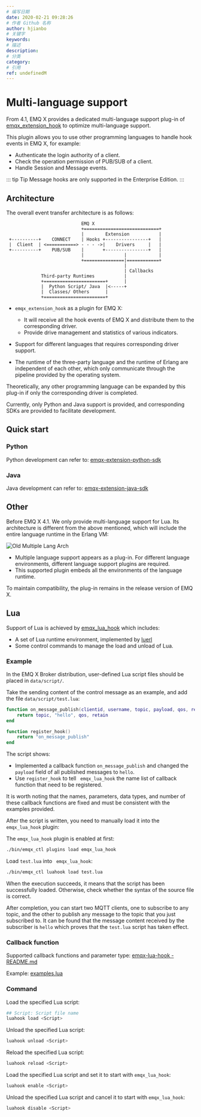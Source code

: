 ```yaml
---
# 编写日期
date: 2020-02-21 09:28:26
# 作者 Github 名称
author: hjianbo
# 关键字
keywords:
# 描述
description:
# 分类
category: 
# 引用
ref: undefinedM
---
```


# Multi-language support

From 4.1, EMQ X provides a dedicated multi-language support plug-in of [emqx_extension_hook](https://github.com/emqx/emqx-extension-hook) to optimize multi-language support.

This plugin allows you to use other programming languages to handle hook events in EMQ X, for example:

- Authenticate the login authority of a client.
- Check the operation permission of PUB/SUB of a client.
- Handle Session and Message events.

::: tip Tip
Message hooks are only supported in the Enterprise Edition.
:::

## Architecture

The overall event transfer architecture is as follows:

```
                            EMQ X
                            +============================+
                            |        Extension           |
 +----------+    CONNECT    | Hooks +----------------+   |
 |  Client  | <===========> - - - ->|    Drivers     |   |
 +----------+    PUB/SUB    |       +----------------+   |
                            |               |            |
                            +===============|============+
                                            |
                                            | Callbacks
             Third-party Runtimes           |
             +=======================+      |
             |  Python Script/ Java  |<-----+
             |  Classes/ Others      |
             +=======================+
```

- `emqx_extension_hook` as a plugin for EMQ X:
  * It will receive all the hook events of EMQ X and distribute them to the corresponding driver.
  * Provide drive management and statistics of various indicators.

- Support for different languages that requires corresponding driver support.

- The runtime of the three-party language and the runtime of Erlang are independent of each other, which only communicate through the pipeline provided by the operating system.

Theoretically, any other programming language can be expanded by this plug-in if only the corresponding driver is completed.

Currently, only Python and Java support is provided, and corresponding SDKs are provided to facilitate development.

## Quick start

### Python 
Python development can refer to: [emqx-extension-python-sdk](https://github.com/emqx/emqx-extension-python-sdk)

### Java 
Java development can refer to: [emqx-extension-java-sdk](https://github.com/emqx/emqx-extension-java-sdk)


## Other

Before EMQ X 4.1. We only provide multi-language support for Lua. Its architecture is different from the above mentioned, which will include the entire language runtime in the Erlang VM:

![Old Multiple Lang Arch](D:/emqx/emqx-docs-cn/advanced/assets/lua-lang-arch.png)

- Multiple language support appears as a plug-in. For different language environments, different language support plugins are required.
- This supported plugin embeds all the environments of the language runtime.

To maintain compatibility, the plug-in remains in the release version of EMQ X.

## Lua 
Support of Lua is achieved by [emqx_lua_hook](https://github.com/emqx/emqx-lua-hook)  which includes:

- A set of Lua runtime environment, implemented by [luerl](https://github.com/rvirding/luerl)
- Some control commands to manage the load and unload of Lua.

### Example

In the EMQ X Broker distribution, user-defined Lua script files should be placed in `data/script/`.

Take the sending content of the control message as an example, and add the file `data/script/test.lua`:

```lua
function on_message_publish(clientid, username, topic, payload, qos, retain)
    return topic, "hello", qos, retain
end

function register_hook()
    return "on_message_publish"
end
```

The script shows:

- Implemented a callback function `on_message_publish` and changed the ` payload` field of all published messages to `hello`.
- Use `register_hook` to tell ` emqx_lua_hook` the name list of callback function that need to be registered.

It is worth noting that the names, parameters, data types, and number of these callback functions are fixed and must be consistent with the examples provided.

After the script is written, you need to manually load it into the `emqx_lua_hook` plugin:

The `emqx_lua_hook` plugin is enabled at first:

```bash
./bin/emqx_ctl plugins load emqx_lua_hook
```

Load `test.lua` into ` emqx_lua_hook`:

```bash
./bin/emqx_ctl luahook load test.lua
```

When the execution succeeds, it means that the script has been successfully loaded. Otherwise, check whether the syntax of the source file is correct.

After completion, you can start two MQTT clients, one to subscribe to any topic, and the other to publish any message to the topic that you just subscribed to. It can be found that the message content received by the subscriber is `hello` which proves that the `test.lua` script has taken effect.

### Callback function

Supported callback functions and parameter type: [emqx-lua-hook - README.md](https://github.com/emqx/emqx-lua-hook/tree/develop#hook-api)

Example: [examples.lua](https://github.com/emqx/emqx-lua-hook/blob/develop/examples.lua)

### Command

Load the specified Lua script:

```bash
## Script: Script file name
luahook load <Script>
```

Unload the specified Lua script:
```bash
luahook unload <Script>
```

Reload the specified Lua script:
```bash
luahook reload <Script>
```

Load the specified Lua script and set it to start with `emqx_lua_hook`:
```bash
luahook enable <Script>
```

Unload the specified Lua script and cancel it to start with `emqx_lua_hook`:
```bash
luahook disable <Script>
```

